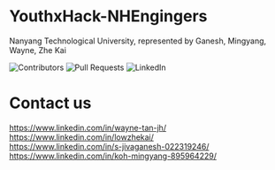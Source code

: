 # YouthxHack-NHEngingers

Nanyang Technological University, represented by Ganesh, Mingyang, Wayne, Zhe Kai

![Contributors](https://img.shields.io/badge/Contributors-4-brightgreen?style=for-the-badge&logo=appveyor) 
![Pull Requests](https://img.shields.io/badge/Pull%20Requests-0-green?style=for-the-badge&logo=appveyor) 
![LinkedIn](https://img.shields.io/badge/LinkedIn-Visit%20Us!-blue?style=for-the-badge&logo=appveyor) 

# Contact us
https://www.linkedin.com/in/wayne-tan-jh/ \
https://www.linkedin.com/in/lowzhekai/ \
https://www.linkedin.com/in/s-jivaganesh-022319246/ \
https://www.linkedin.com/in/koh-mingyang-895964229/ 
